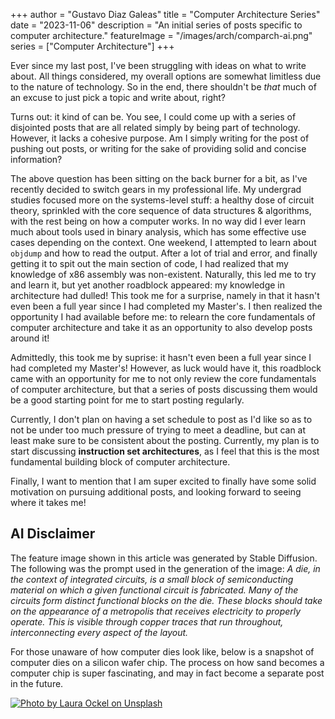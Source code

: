 +++
author = "Gustavo Diaz Galeas"
title = "Computer Architecture Series"
date = "2023-11-06"
description = "An initial series of posts specific to computer architecture."
featureImage = "/images/arch/comparch-ai.png"
series = ["Computer Architecture"]
+++

Ever since my last post, I've been struggling with ideas on what to write about. All things considered, my overall options are somewhat limitless due to the nature of technology. So in the end, there shouldn't be _that_ much of an excuse to just pick a topic and write about, right?

Turns out: it kind of can be. You see, I could come up with a series of disjointed posts that are all related simply by being part of technology. However, it lacks a cohesive purpose. Am I simply writing for the post of pushing out posts, or writing for the sake of providing solid and concise information?

The above question has been sitting on the back burner for a bit, as I've recently decided to switch gears in my professional life. My undergrad studies focused more on the systems-level stuff: a healthy dose of circuit theory, sprinkled with the core sequence of data structures & algorithms, with the rest being on how a computer works. In no way did I ever learn much about tools used in binary analysis, which has some effective use cases depending on the context. One weekend, I attempted to learn about `objdump` and how to read the output. After a lot of trial and error, and finally getting it to spit out the main section of code, I had realized that my knowledge of x86 assembly was non-existent. Naturally, this led me to try and learn it, but yet another roadblock appeared: my knowledge in architecture had dulled! This took me for a surprise, namely in that it hasn't even been a full year since I had completed my Master's. I then realized the opportunity I had available before me: to relearn the core fundamentals of computer architecture and take it as an opportunity to also develop posts around it!

Admittedly, this took me by suprise: it hasn't even been a full year since I had completed my Master's! However, as luck would have it, this roadblock came with an opportunity for me to not only review the core fundamentals of computer architecture, but that a series of posts discussing them would be a good starting point for me to start posting regularly.

Currently, I don't plan on having a set schedule to post as I'd like so as to not be under too much pressure of trying to meet a deadline, but can at least make sure to be consistent about the posting. Currently, my plan is to start discussing **instruction set architectures**, as I feel that this is the most fundamental building block of computer architecture.

Finally, I want to mention that I am super excited to finally have some solid motivation on pursuing additional posts, and looking forward to seeing where it takes me!

## AI Disclaimer

The feature image shown in this article was generated by Stable Diffusion. The following was the prompt used in the generation of the image: _A die, in the context of integrated circuits, is a small block of semiconducting material on which a given functional circuit is fabricated. Many of the circuits form distinct functional blocks on the die. These blocks should take on the appearance of a metropolis that receives electricity to properly operate. This is visible through copper traces that run throughout, interconnecting every aspect of the layout._

For those unaware of how computer dies look like, below is a snapshot of computer dies on a silicon wafer chip. The process on how sand becomes a computer chip is super fascinating, and may in fact become a separate post in the future.

[![Photo by Laura Ockel on Unsplash](/images/arch/laura-ockel-silicon-wafer-unsplash.jpg)](https://unsplash.com/@viazavier)